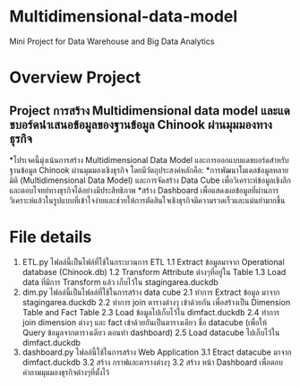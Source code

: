 # Multidimensional-data-model
Mini Project for Data Warehouse and Big Data Analytics

# Overview Project

## Project การสร้าง Multidimensional data model และแดชบอร์ดนําเสนอข้อมูลของฐานข้อมูล Chinook ผ่านมุมมองทางธุรกิจ 
*โปรเจคนี้มุ่งเน้นการสร้าง Multidimensional Data Model และการออกแบบแดชบอร์ดสำหรับฐานข้อมูล Chinook ผ่านมุมมองเชิงธุรกิจ โดยมีวัตถุประสงค์หลักคือ:
*การพัฒนาโมเดลข้อมูลหลายมิติ (Multidimensional Data Model) และการจัดสร้าง Data Cube เพื่อวิเคราะห์ข้อมูลเชิงลึกและตอบโจทย์ทางธุรกิจได้อย่างมีประสิทธิภาพ
*สร้าง Dashboard เพื่อแสดงผลข้อมูลที่ผ่านการวิเคราะห์แล้วในรูปแบบที่เข้าใจง่ายและช่วยให้การตัดสินใจเชิงธุรกิจมีความรวดเร็วและแม่นยำมากขึ้น

# File details

1. ETL.py ไฟลล์นี้เป็นไฟล์ที่ใช้ในกระบวนการ ETL
   1.1 Extract ข้อมูลมาจาก Operational database (Chinook.db)
   1.2 Transform Attribute ต่างๆที่อยู่ใน Table
   1.3 Load data ที่มีการ Transform แล้ว เก็บไว้ใน stagingarea.duckdb
2. dim.py ไฟลล์นี้เป็นไฟลล์ที่ใช้ในการสร้าง data cube
   2.1 ทำการ Extract ข้อมูล มาจาก stagingarea.duckdb
   2.2 ทำการ join ตารางต่างๆ เข้าด้วยกัน เพื่อสร้างเป็น Dimension Table and Fact Table
   2.3 Load ข้อมูลไปเก็บไว้ใน dimfact.duckdb
   2.4 ทำการ join dimension ต่างๆ และ fact เข้าด้วยกันเป็นตารางเดียว ชื่อ datacube (เพื่อให้ Query ข้อมูลจากตารางเดียว ตอนทำ dashboard)
   2.5 Load datacube ไปเก็บไว้ใน dimfact.duckdb
3. dashboard.py ไฟลล์นี้ใช้ในการสร้าง Web Application
   3.1 Etract datacube มาจาก dimfact.duckdb
   3.2 สร้าง กราฟและตารางต่างๆ 
   3.2 สร้าง หน้า Dashboard เพื่อตอบคำถามมุมมองธุรกิจต่างๆที่ตั้งไว้ 
